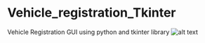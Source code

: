 # Vehicle_registration_Tkinter
Vehicle Registration GUI using python and tkinter library 
![alt text](https://github.com/rishu2403/Vehicle_registration_Tkinter/blob/master/Screen%20Shot%202019-07-14%20at%209.38.29%20PM.png)

